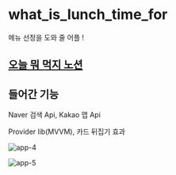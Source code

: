 # what_is_lunch_time_for

메뉴 선정을 도와 줄 어플 !

## [오늘 뭐 먹지 노션](https://www.notion.so/3133ac30207c46f69cb78367733a902a?pvs=4)

## 들어간 기능

Naver 검색 Api,
Kakao 맵 Api

Provider lib(MVVM),
카드 뒤집기 효과

![app-4](https://github.com/SoonhanSaram/what_is_lunch_time_for/assets/115523539/9aa1f767-377b-46f1-aa98-99efd0cbd8e6)

![app-5](https://github.com/SoonhanSaram/what_is_lunch_time_for/assets/115523539/e5ccfd56-1865-48fb-8f38-ea48dc82ab77)
